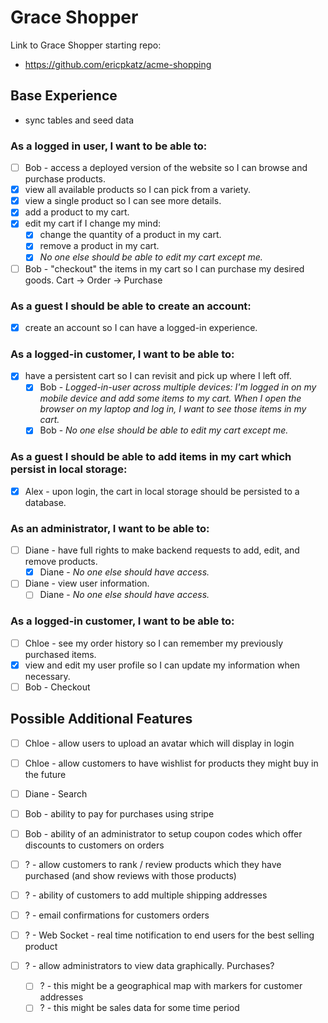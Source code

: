 # Grace Shopper

Link to Grace Shopper starting repo:

- https://github.com/ericpkatz/acme-shopping

## Base Experience

- sync tables and seed data

### As a logged in user, I want to be able to:

- [ ] Bob - access a deployed version of the website so I can browse and purchase products.
- [x] view all available products so I can pick from a variety.
- [x] view a single product so I can see more details.
- [x] add a product to my cart.
- [x] edit my cart if I change my mind:
  - [x] change the quantity of a product in my cart.
  - [x] remove a product in my cart.
  - [x] _No one else should be able to edit my cart except me._
- [ ] Bob - "checkout" the items in my cart so I can purchase my desired goods. Cart -> Order -> Purchase

### As a guest I should be able to create an account:

- [x] create an account so I can have a logged-in experience.

### As a logged-in customer, I want to be able to:

- [x] have a persistent cart so I can revisit and pick up where I left off.
  - [x] Bob - _Logged-in-user across multiple devices: I'm logged in on my mobile device and add some items to my cart. When I open the browser on my laptop and log in, I want to see those items in my cart._
  - [x] Bob - _No one else should be able to edit my cart except me._

### As a guest I should be able to add items in my cart which persist in local storage:

- [x] Alex - upon login, the cart in local storage should be persisted to a database.

### As an administrator, I want to be able to:

- [ ] Diane - have full rights to make backend requests to add, edit, and remove products.
  - [x] Diane - _No one else should have access._

- [ ] Diane - view user information.
  - [ ] Diane - _No one else should have access._

### As a logged-in customer, I want to be able to:

- [ ] Chloe - see my order history so I can remember my previously purchased items.
- [x] view and edit my user profile so I can update my information when necessary.
- [ ] Bob - Checkout

## Possible Additional Features

- [ ] Chloe - allow users to upload an avatar which will display in login
- [ ] Chloe - allow customers to have wishlist for products they might buy in the future
- [ ] Diane - Search
- [ ] Bob - ability to pay for purchases using stripe
- [ ] Bob - ability of an administrator to setup coupon codes which offer discounts to customers on orders

- [ ] ? - allow customers to rank / review products which they have purchased (and show reviews with those products)
- [ ] ? - ability of customers to add multiple shipping addresses
- [ ] ? - email confirmations for customers orders
- [ ] ? - Web Socket - real time notification to end users for the best selling product
- [ ] ? - allow administrators to view data graphically. Purchases?
  - [ ] ? - this might be a geographical map with markers for customer addresses
  - [ ] ? - this might be sales data for some time period
